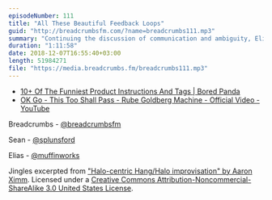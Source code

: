 ```yaml
---
episodeNumber: 111
title: "All These Beautiful Feedback Loops"
guid: "http://breadcrumbsfm.com/?name=breadcrumbs111.mp3"
summary: "Continuing the discussion of communication and ambiguity, Elias and Sean turn their attention to instructions, particularly in the context of machines and automation."
duration: "1:11:58"
date: 2018-12-07T16:55:40+03:00
length: 51984271
file: "https://media.breadcrumbs.fm/breadcrumbs111.mp3"
---
```


- [10+ Of The Funniest Product Instructions And Tags | Bored Panda](https://www.boredpanda.com/funny-product-instructions/)
- [OK Go - This Too Shall Pass - Rube Goldberg Machine - Official Video - YouTube](http://youtu.be/qybUFnY7Y8w)

Breadcrumbs - [@breadcrumbsfm](https://twitter.com/breadcrumbsfm)

Sean - [@splunsford](https://twitter.com/splunsford)

Elias - [@muffinworks](https://twitter.com/muffinworks)

Jingles excerpted from ["Halo-centric Hang/Halo improvisation" by Aaron Ximm](http://freemusicarchive.org/music/aaron_ximm/handpans_and_the_hang/). Licensed under a [Creative Commons Attribution-Noncommercial-ShareAlike 3.0 United States License](http://creativecommons.org/licenses/by-nc-sa/3.0/us/).